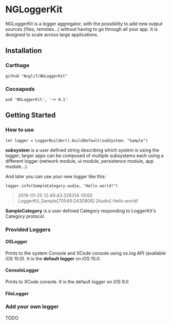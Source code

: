# NGLoggerKit

NGLoggerKit is a logger aggregator, with the possibility to add new output sources (files, remotes...) without having to go through all your app. It is designed to scale across large applications.

## Installation

### Carthage

```
github "Nuglif/NGLoggerKit"

```

### Cocoapods
```
pod 'NGLoggerKit', '~> 0.1'

```

## Getting Started


### How to use
```
let logger = LoggerBuilder().buildDefault(subSystem: "Sample")
```

**subsystem** is a user defined string describing which system is using the logger; larger apps can be composed of multiple subsystems each using a different logger (network module, ui module, persistence module, app module...).


And later you can use your new logger like this:

```
logger.info(SampleCategory.audio, "Hello world!")
```

> 2019-01-25 12:49:43.328314-0500 LoggerKit_Sample[70549:2430806] [Audio] Hello world!

**SampleCategory** is a user defined Category responding to LoggerKit's Category protocol.

### Provided Loggers

#### OSLogger

Prints to the system Console and XCode console using os.log API (available iOS 10.0). It is the **default logger** on iOS 10.0.

#### ConsoleLogger

Prints to XCode console. It is the default logger on iOS 9.0

#### FileLogger

### 

### Add your own logger

TODO
